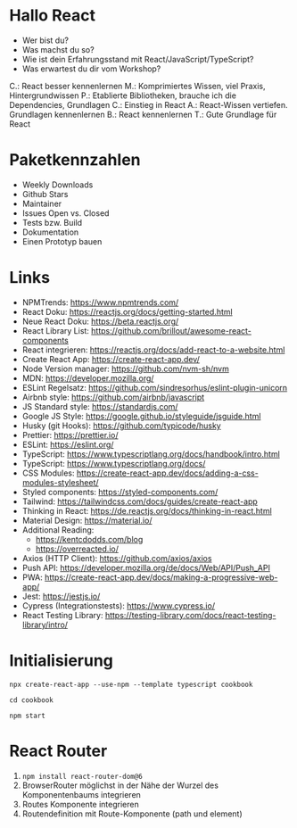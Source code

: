 # Hallo React

- Wer bist du?
- Was machst du so?
- Wie ist dein Erfahrungsstand mit React/JavaScript/TypeScript?
- Was erwartest du dir vom Workshop?

C.: React besser kennenlernen
M.: Komprimiertes Wissen, viel Praxis, Hintergrundwissen
P.: Etablierte Bibliotheken, brauche ich die Dependencies, Grundlagen
C.: Einstieg in React
A.: React-Wissen vertiefen. Grundlagen kennenlernen
B.: React kennenlernen
T.: Gute Grundlage für React

# Paketkennzahlen

- Weekly Downloads
- Github Stars
- Maintainer
- Issues Open vs. Closed
- Tests bzw. Build
- Dokumentation
- Einen Prototyp bauen

# Links

- NPMTrends: https://www.npmtrends.com/
- React Doku: https://reactjs.org/docs/getting-started.html
- Neue React Doku: https://beta.reactjs.org/
- React Library List: https://github.com/brillout/awesome-react-components
- React integrieren: https://reactjs.org/docs/add-react-to-a-website.html
- Create React App: https://create-react-app.dev/
- Node Version manager: https://github.com/nvm-sh/nvm
- MDN: https://developer.mozilla.org/
- ESLint Regelsatz: https://github.com/sindresorhus/eslint-plugin-unicorn
- Airbnb style: https://github.com/airbnb/javascript
- JS Standard style: https://standardjs.com/
- Google JS Style: https://google.github.io/styleguide/jsguide.html
- Husky (git Hooks): https://github.com/typicode/husky
- Prettier: https://prettier.io/
- ESLint: https://eslint.org/
- TypeScript: https://www.typescriptlang.org/docs/handbook/intro.html
- TypeScript: https://www.typescriptlang.org/docs/
- CSS Modules: https://create-react-app.dev/docs/adding-a-css-modules-stylesheet/
- Styled components: https://styled-components.com/
- Tailwind: https://tailwindcss.com/docs/guides/create-react-app
- Thinking in React: https://de.reactjs.org/docs/thinking-in-react.html
- Material Design: https://material.io/
- Additional Reading:
  - https://kentcdodds.com/blog
  - https://overreacted.io/
- Axios (HTTP Client): https://github.com/axios/axios
- Push API: https://developer.mozilla.org/de/docs/Web/API/Push_API
- PWA: https://create-react-app.dev/docs/making-a-progressive-web-app/
- Jest: https://jestjs.io/
- Cypress (Integrationstests): https://www.cypress.io/
- React Testing Library: https://testing-library.com/docs/react-testing-library/intro/

# Initialisierung

`npx create-react-app --use-npm --template typescript cookbook`

`cd cookbook`

`npm start`

# React Router

1. `npm install react-router-dom@6`
2. BrowserRouter möglichst in der Nähe der Wurzel des Komponentenbaums integrieren
3. Routes Komponente integrieren
4. Routendefinition mit Route-Komponente (path und element)
